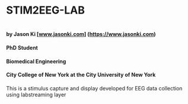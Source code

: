 # STIM2EEG-LAB <h1>
#### by Jason Ki [www.jasonki.com] (https://www.jasonki.com)
#### PhD Student 
#### Biomedical Engineering
#### City College of New York at the City University of New York
#### 


This is a stimulus capture and display developed for EEG data collection using labstreaming layer 

